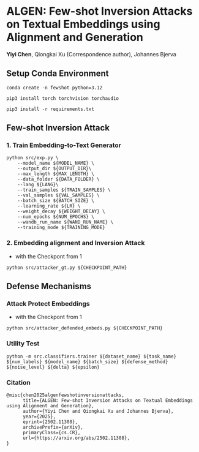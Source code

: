 # ALGEN: Few-shot Inversion Attacks on Textual Embeddings using Alignment and Generation

__Yiyi Chen__, Qiongkai Xu (Correspondence author), Johannes Bjerva


[//]: # (![ALGEN]&#40;Figure2_07.pdf&#41;)

## Setup Conda Environment
```
conda create -n fewshot python=3.12

pip3 install torch torchvision torchaudio

pip3 install -r requirements.txt
```


## Few-shot Inversion Attack
### 1. Train Embedding-to-Text Generator 

```
python src/exp.py \
    --model_name ${MODEL_NAME} \
    --output_dir ${OUTPUT_DIR}\
    --max_length ${MAX_LENGTH} \
    --data_folder ${DATA_FOLDER} \
    --lang ${LANG}\
    --train_samples ${TRAIN_SAMPLES} \
    --val_samples ${VAL_SAMPLES} \
    --batch_size ${BATCH_SIZE} \
    --learning_rate ${LR} \
    --weight_decay ${WEIGHT_DECAY} \
    --num_epochs ${NUM_EPOCHS} \
    --wandb_run_name ${WAND_RUN_NAME} \
    --training_mode ${TRAINING_MODE}

```


### 2. Embedding alignment and Inversion Attack 

* with the Checkpont from 1

```
python src/attacker_gt.py ${CHECKPOINT_PATH}

```

## Defense Mechanisms

### Attack Protect Embeddings 

* with the Checkpont from 1

```
python src/attacker_defended_embeds.py ${CHECKPOINT_PATH}
```

### Utility Test 

```
python -m src.classifiers.trainer ${dataset_name} ${task_name} ${num_labels} ${model_name} ${batch_size} ${defense_method} ${noise_level} ${delta} ${epsilon}

```


### Citation 
```
@misc{chen2025algenfewshotinversionattacks,
      title={ALGEN: Few-shot Inversion Attacks on Textual Embeddings using Alignment and Generation}, 
      author={Yiyi Chen and Qiongkai Xu and Johannes Bjerva},
      year={2025},
      eprint={2502.11308},
      archivePrefix={arXiv},
      primaryClass={cs.CR},
      url={https://arxiv.org/abs/2502.11308}, 
}
```


